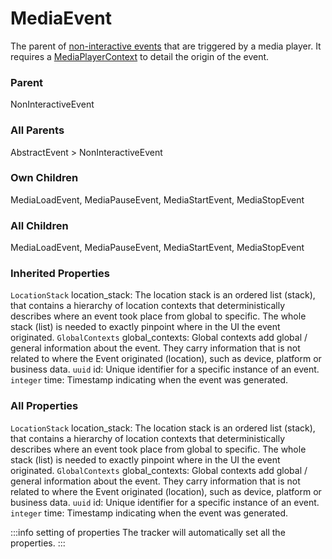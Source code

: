 # MediaEvent
The parent of [non-interactive events](/taxonomy/reference/events/NonInteractiveEvent.md) that are triggered by a media player. It requires a [MediaPlayerContext](/taxonomy/reference/location-contexts/MediaPlayerContext) to detail the origin of the event.

### Parent
NonInteractiveEvent

### All Parents
AbstractEvent > NonInteractiveEvent

### Own Children
MediaLoadEvent, MediaPauseEvent, MediaStartEvent, MediaStopEvent

### All Children
MediaLoadEvent, MediaPauseEvent, MediaStartEvent, MediaStopEvent

### Inherited Properties
`LocationStack` location_stack: The location stack is an ordered list (stack), that contains a hierarchy of location contexts that 
deterministically describes where an event took place from global to specific. 
The whole stack (list) is needed to exactly pinpoint where in the UI the event originated.
`GlobalContexts` global_contexts: Global contexts add global / general information about the event. They carry information that is not 
related to where the Event originated (location), such as device, platform or business data.
`uuid` id: Unique identifier for a specific instance of an event.
`integer` time: Timestamp indicating when the event was generated.

### All Properties
`LocationStack` location_stack: The location stack is an ordered list (stack), that contains a hierarchy of location contexts that 
deterministically describes where an event took place from global to specific. 
The whole stack (list) is needed to exactly pinpoint where in the UI the event originated.
`GlobalContexts` global_contexts: Global contexts add global / general information about the event. They carry information that is not 
related to where the Event originated (location), such as device, platform or business data.
`uuid` id: Unique identifier for a specific instance of an event.
`integer` time: Timestamp indicating when the event was generated.

:::info setting of properties
The tracker will automatically set all the properties.
:::
